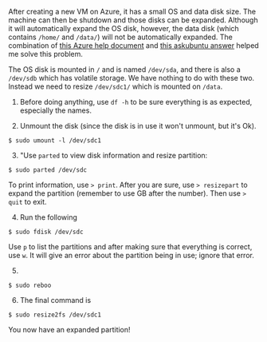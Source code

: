 After creating a new VM on Azure, it has a small OS and data disk size. The machine can then be shutdown and those disks can be expanded. Although it will automatically expand the OS disk, however, the data disk (which contains `/home/` and `/data/`) will not be automatically expanded. The combination of [this Azure help document](https://docs.microsoft.com/en-us/azure/virtual-machines/linux/expand-disks) and [this askubuntu answer](https://askubuntu.com/a/116367) helped me solve this problem.

The OS disk is mounted in `/` and is named `/dev/sda`, and there is also a `/dev/sdb` which has volatile storage. We have nothing to do with these two. Instead we need to resize `/dev/sdc1/` which is mounted on `/data`.

1. Before doing anything, use `df -h` to be sure everything is as expected, especially the names.

2. Unmount the disk (since the disk is in use it won't unmount, but it's Ok).
```
$ sudo umount -l /dev/sdc1
```

3. "Use `parted` to view disk information and resize partition:
```
$ sudo parted /dev/sdc
```
To print information, use `> print`. After you are sure, use `> resizepart` to expand the partition (remember to use GB after the number). Then use `> quit` to exit.

4. Run the following
```
$ sudo fdisk /dev/sdc
```
Use `p` to list the partitions and after making sure that everything is correct, use `w`. It will give an error about the partition being in use; ignore that error.

5.
```
$ sudo reboo
```

6. The final command is
```
$ sudo resize2fs /dev/sdc1
```

You now have an expanded partition!
